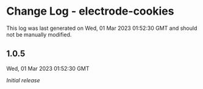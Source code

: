 # Change Log - electrode-cookies

This log was last generated on Wed, 01 Mar 2023 01:52:30 GMT and should not be manually modified.

## 1.0.5
Wed, 01 Mar 2023 01:52:30 GMT

_Initial release_

